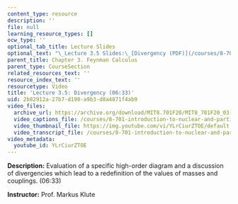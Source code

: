 ```yaml
---
content_type: resource
description: ''
file: null
learning_resource_types: []
ocw_type: ''
optional_tab_title: Lecture Slides
optional_text: "\_Lecture 3.5 Slides:\_[Divergency (PDF)](/courses/8-701-introduction-to-nuclear-and-particle-physics-fall-2020/resources/mit8_701f20_lec3-5)"
parent_title: Chapter 3. Feynman Calculus
parent_type: CourseSection
related_resources_text: ''
resource_index_text: ''
resourcetype: Video
title: 'Lecture 3.5: Divergency (06:33)'
uid: 2b82912a-27b7-d190-a9b3-d8a4871f4ab9
video_files:
  archive_url: https://archive.org/download/MIT8.701F20/MIT8_701F20_03-05_Divergency_300k.mp4
  video_captions_file: /courses/8-701-introduction-to-nuclear-and-particle-physics-fall-2020/bf8ebe482acb56d68adb94d8fbfb1a10_YLrCiurZTOE.vtt
  video_thumbnail_file: https://img.youtube.com/vi/YLrCiurZTOE/default.jpg
  video_transcript_file: /courses/8-701-introduction-to-nuclear-and-particle-physics-fall-2020/1b355850ee729a39c6e07ce51405f84d_YLrCiurZTOE.pdf
video_metadata:
  youtube_id: YLrCiurZTOE
---
```


**Description:** Evaluation of a specific high-order diagram and a discussion of divergencies which lead to a redefinition of the values of masses and couplings. (06:33)

**Instructor:** Prof. Markus Klute